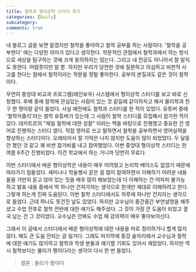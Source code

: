 ```yaml
---
title: 철학과 형이상학 스터디 후기
categories: [Daily]
subcategory:
comments: true
---
```


내 블로그 글을 보면 알겠지만 철학을 좋아하고 철학 공부를 하는 사람이다. '철학을 공부한다' 에는 다양한 의미가 있다고 생각한다. 학문적인 관점에서 철학과에서 하는 방식으로 세상을 탐구하는 것에 크게 동의하지는 않는다. 그리고 내 전공도 아니어서 잘 알지도 못한다. 어렴풋이만 알 뿐. 하지만 우리가 당연한 것에 질문하고 의심하고 비판적 사고를 한다는 점에서 철학이라는 학문을 정말 좋아한다. 공부의 본질과도 같은 것이 철학이다.

우연히 중앙대 비교과 프로그램(레인보우) 시스템에서 형이상학 스터디를 보고 바로 신청했다. 후배 중에 철학에 관심있는 사람이 있는 것 같길래 같이하자고 해서 물리학과 친구 한 명이랑 같이 들었다. 사실 예전에도 철학과 스터디를 한 적이 있었다. 유튜버 중에 '철학자줄리'라는 철학 유튜버가 있는데 그 사람이 철학 스터디를 모집해서 참가한 적이 있다. 데카트르의 "제일 철학에 대한 성찰" 이라는 책을 바탕으로 진행했고 중요한 건 영어로 진행하는 스터디 였다. 직접 영어로 쓰고 말하면서 철학을 공부하면서 영어실력을 향상하는 스터디이다. 오래되어서 잘 기억은 나지 않지만 도움이 많이 되었었다. 두 달동안 했던 것 같고 꽤 비싼 참가비를 내고 참여했었다. 이번 중앙대 형이상학 스터디는 한여름 6주간 진행되었다. 이건 학교에서 하는 거니까 당연히 무료다.

이번 스터디에서 배운 형이상학은 내용이 매우 어려웠고 논리학 베이스도 없었기 때문에 따라가기 힘들었다. 
세미나나 학술행사 같은 걸 많이 참여하면서 이해하기 어려운 내용들을 가만히 듣고 앉아 있는 짓을 매우 많이 해보았는데 다 이해하는 건 어차피 불가능 하고 발표 내용 중에서 딱 하나만 건져가자는 생각으로 한개만 제대로 이해하려고 한다. 그렇게 하는게 진짜 도움된다. 이번 철학 스터디에서도 하루에 하나만 건지자는 생각으로 들었다. 근데 하나도 못건진 날도 있었다. 하지만 교수님이 중간중간 부연설명을 해주셨고 수업 전후로 철학 전반에 대한 얘기도 해주셨다. 그 것이 가장 큰 도움이 되었고 결국 남는 건 그 것이었다. 교수님은 안봐도 수업 때 강의력이 매우 좋아보이신다.

그래서 이 글에서 스터디에서 배운 형이상학에 대한 내용을 따로 정리하거나 할게 많지 않다. 해도 큰 도움 안되는 글 일거다. 그래도 마지막에 종강 술자리에서 교수님과 철학에 대한 얘기도 많이하고 철학과 학생 분들과 얘기할 기회도 있어서 재밌었다. 하지만 역시 철학보다는 물리가 짱이다라는 생각이 다시 한 번 들었다. 

> 결론 : 물리가 짱이다